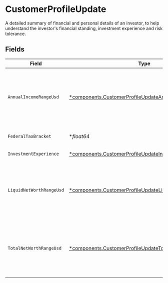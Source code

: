 # CustomerProfileUpdate

A detailed summary of financial and personal details of an investor, to help understand the investor's financial standing, investment experience and risk tolerance.


## Fields

| Field                                                                                                                             | Type                                                                                                                              | Required                                                                                                                          | Description                                                                                                                       | Example                                                                                                                           |
| --------------------------------------------------------------------------------------------------------------------------------- | --------------------------------------------------------------------------------------------------------------------------------- | --------------------------------------------------------------------------------------------------------------------------------- | --------------------------------------------------------------------------------------------------------------------------------- | --------------------------------------------------------------------------------------------------------------------------------- |
| `AnnualIncomeRangeUsd`                                                                                                            | [*components.CustomerProfileUpdateAnnualIncomeRangeUsd](../../models/components/customerprofileupdateannualincomerangeusd.md)     | :heavy_minus_sign:                                                                                                                | Annual income range; the low number is exclusive, the high number is inclusive                                                    | FROM_100K_TO_200K                                                                                                                 |
| `FederalTaxBracket`                                                                                                               | **float64*                                                                                                                        | :heavy_minus_sign:                                                                                                                | Federal tax bracket percent.                                                                                                      | 1.5                                                                                                                               |
| `InvestmentExperience`                                                                                                            | [*components.CustomerProfileUpdateInvestmentExperience](../../models/components/customerprofileupdateinvestmentexperience.md)     | :heavy_minus_sign:                                                                                                                | Investment experience.                                                                                                            | GOOD                                                                                                                              |
| `LiquidNetWorthRangeUsd`                                                                                                          | [*components.CustomerProfileUpdateLiquidNetWorthRangeUsd](../../models/components/customerprofileupdateliquidnetworthrangeusd.md) | :heavy_minus_sign:                                                                                                                | Liquid net worth range; the low number is exclusive, the high number is inclusive                                                 | FROM_100K_TO_200K                                                                                                                 |
| `TotalNetWorthRangeUsd`                                                                                                           | [*components.CustomerProfileUpdateTotalNetWorthRangeUsd](../../models/components/customerprofileupdatetotalnetworthrangeusd.md)   | :heavy_minus_sign:                                                                                                                | Total net worth range; the low number is exclusive, the high number is inclusive                                                  | FROM_100K_TO_200K                                                                                                                 |